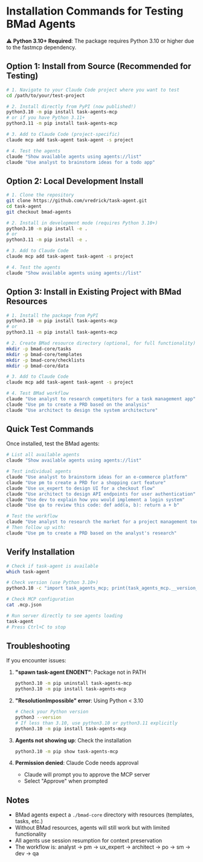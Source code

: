 # Installation Commands for Testing BMad Agents

⚠️ **Python 3.10+ Required**: The package requires Python 3.10 or higher due to the fastmcp dependency.

## Option 1: Install from Source (Recommended for Testing)

```bash
# 1. Navigate to your Claude Code project where you want to test
cd /path/to/your/test-project

# 2. Install directly from PyPI (now published!)
python3.10 -m pip install task-agents-mcp
# or if you have Python 3.11+
python3.11 -m pip install task-agents-mcp

# 3. Add to Claude Code (project-specific)
claude mcp add task-agent task-agent -s project

# 4. Test the agents
claude "Show available agents using agents://list"
claude "Use analyst to brainstorm ideas for a todo app"
```

## Option 2: Local Development Install

```bash
# 1. Clone the repository
git clone https://github.com/vredrick/task-agent.git
cd task-agent
git checkout bmad-agents

# 2. Install in development mode (requires Python 3.10+)
python3.10 -m pip install -e .
# or
python3.11 -m pip install -e .

# 3. Add to Claude Code
claude mcp add task-agent task-agent -s project

# 4. Test the agents
claude "Show available agents using agents://list"
```

## Option 3: Install in Existing Project with BMad Resources

```bash
# 1. Install the package from PyPI
python3.10 -m pip install task-agents-mcp
# or
python3.11 -m pip install task-agents-mcp

# 2. Create BMad resource directory (optional, for full functionality)
mkdir -p bmad-core/tasks
mkdir -p bmad-core/templates
mkdir -p bmad-core/checklists
mkdir -p bmad-core/data

# 3. Add to Claude Code
claude mcp add task-agent task-agent -s project

# 4. Test BMad workflow
claude "Use analyst to research competitors for a task management app"
claude "Use pm to create a PRD based on the analysis"
claude "Use architect to design the system architecture"
```

## Quick Test Commands

Once installed, test the BMad agents:

```bash
# List all available agents
claude "Show available agents using agents://list"

# Test individual agents
claude "Use analyst to brainstorm ideas for an e-commerce platform"
claude "Use pm to create a PRD for a shopping cart feature"
claude "Use ux_expert to design UI for a checkout flow"
claude "Use architect to design API endpoints for user authentication"
claude "Use dev to explain how you would implement a login system"
claude "Use qa to review this code: def add(a, b): return a + b"

# Test the workflow
claude "Use analyst to research the market for a project management tool"
# Then follow up with:
claude "Use pm to create a PRD based on the analyst's research"
```

## Verify Installation

```bash
# Check if task-agent is available
which task-agent

# Check version (use Python 3.10+)
python3.10 -c "import task_agents_mcp; print(task_agents_mcp.__version__)"

# Check MCP configuration
cat .mcp.json

# Run server directly to see agents loading
task-agent
# Press Ctrl+C to stop
```

## Troubleshooting

If you encounter issues:

1. **"spawn task-agent ENOENT"**: Package not in PATH
   ```bash
   python3.10 -m pip uninstall task-agents-mcp
   python3.10 -m pip install task-agents-mcp
   ```

2. **"ResolutionImpossible" error**: Using Python < 3.10
   ```bash
   # Check your Python version
   python3 --version
   # If less than 3.10, use python3.10 or python3.11 explicitly
   python3.10 -m pip install task-agents-mcp
   ```

3. **Agents not showing up**: Check the installation
   ```bash
   python3.10 -m pip show task-agents-mcp
   ```

4. **Permission denied**: Claude Code needs approval
   - Claude will prompt you to approve the MCP server
   - Select "Approve" when prompted

## Notes

- BMad agents expect a `./bmad-core` directory with resources (templates, tasks, etc.)
- Without BMad resources, agents will still work but with limited functionality
- All agents use session resumption for context preservation
- The workflow is: analyst → pm → ux_expert → architect → po → sm → dev → qa